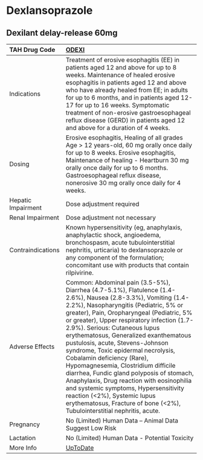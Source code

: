 # Dexlansoprazole

## Dexilant delay-release 60mg

| TAH Drug Code      | [ODEXI](https://www.tahsda.org.tw/drugs/hissearch.php?drug_code=ODEXI)                                                                                                                                                                                                                                                                                                                                                                                                                                                                                                                                                                                                                                              |
|:-------------------|:--------------------------------------------------------------------------------------------------------------------------------------------------------------------------------------------------------------------------------------------------------------------------------------------------------------------------------------------------------------------------------------------------------------------------------------------------------------------------------------------------------------------------------------------------------------------------------------------------------------------------------------------------------------------------------------------------------------------|
| Indications        | Treatment of erosive esophagitis (EE) in patients aged 12 and above for up to 8 weeks. Maintenance of healed erosive esophagitis in patients aged 12 and above who have already healed from EE; in adults for up to 6 months, and in patients aged 12-17 for up to 16 weeks. Symptomatic treatment of non-erosive gastroesophageal reflux disease (GERD) in patients aged 12 and above for a duration of 4 weeks.                                                                                                                                                                                                                                                                                                   |
| Dosing             | Erosive esophagitis, Healing of all grades Age > 12 years-old, 60 mg orally once daily for up to 8 weeks. Erosive esophagitis, Maintenance of healing - Heartburn 30 mg orally once daily for up to 6 months. Gastroesophageal reflux disease, nonerosive 30 mg orally once daily for 4 weeks.                                                                                                                                                                                                                                                                                                                                                                                                                      |
| Hepatic Impairment | Dose adjustment required                                                                                                                                                                                                                                                                                                                                                                                                                                                                                                                                                                                                                                                                                            |
| Renal Impairment   | Dose adjustment not necessary                                                                                                                                                                                                                                                                                                                                                                                                                                                                                                                                                                                                                                                                                       |
| Contraindications  | Known hypersensitivity (eg, anaphylaxis, anaphylactic shock, angioedema, bronchospasm, acute tubulointerstitial nephritis, urticaria) to dexlansoprazole or any component of the formulation; concomitant use with products that contain rilpivirine.                                                                                                                                                                                                                                                                                                                                                                                                                                                               |
| Adverse Effects    | Common: Abdominal pain (3.5-5%), Diarrhea (4.7-5.1%), Flatulence (1.4-2.6%), Nausea (2.8-3.3%), Vomiting (1.4-2.2%), Nasopharyngitis (Pediatric, 5% or greater), Pain, Oropharyngeal (Pediatric, 5% or greater), Upper respiratory infection (1.7-2.9%). Serious: Cutaneous lupus erythematosus, Generalized exanthematous pustulosis, acute, Stevens-Johnson syndrome, Toxic epidermal necrolysis, Cobalamin deficiency (Rare), Hypomagnesemia, Clostridium difficile diarrhea, Fundic gland polyposis of stomach, Anaphylaxis, Drug reaction with eosinophilia and systemic symptoms, Hypersensitivity reaction (<2%), Systemic lupus erythematosus, Fracture of bone (<2%), Tubulointerstitial nephritis, acute. |
| Pregnancy          | No (Limited) Human Data – Animal Data Suggest Low Risk                                                                                                                                                                                                                                                                                                                                                                                                                                                                                                                                                                                                                                                              |
| Lactation          | No (Limited) Human Data - Potential Toxicity                                                                                                                                                                                                                                                                                                                                                                                                                                                                                                                                                                                                                                                                        |
| More Info          | [UpToDate](https://www.uptodate.com/contents/dexlansoprazole-drug-information)                                                                                                                                                                                                                                                                                                                                                                                                                                                                                                                                                                                                                                      |

